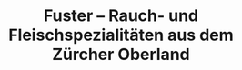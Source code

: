---
title: "Fuster – Rauch- und Fleischspezialitäten aus dem Zürcher Oberland"
url: /turbenthal/fuster-rauch-und-fleischspezialitaeten-aus-dem-zuercher-oberland/
shop: Hofladen
---
